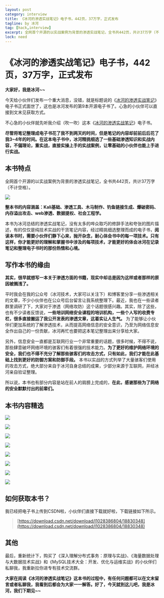 ```yaml
---
layout: post
category: interview
title: 《冰河的渗透实战笔记》电子书，442页，37万字，正式发布
tagline: by 冰河
tag: [hack,interview]
excerpt: 全网首个开源的以实战案例为背景的渗透实战笔记，全书共442页，共计37万字（不计空格）,整本书的内容涵盖：Kali基础、渗透工具、木马制作、钓鱼链接生成、爆破密码、内存溢出攻击、web渗透、数据提权、社会工程学。
lock: need
---
```


# 《冰河的渗透实战笔记》电子书，442页，37万字，正式发布

**大家好，我是冰河~~**

今天给小伙伴们发布一个重大消息，没错，就是标题说的《[冰河的渗透实战笔记](https://download.csdn.net/download/l1028386804/18830348)》电子书正式面世了，这也是冰河发布的第9本开源电子书了。心急的小伙伴可以直接到文末见获取方式。

不心急的小伙伴就先听我介绍（吹一吹）这本《[冰河的渗透实战笔记](https://download.csdn.net/download/l1028386804/18830348)》电子书。

**尽管将笔记整理成电子书花了我不到两天的时间，但是笔记的内容却前前后后花了我3~4年的时间。在这本电子书中，冰河精挑细选了一些基础渗透知识和实战内容，不偏理论，重实战，直接实操上手的实战案例，让零基础的小伙伴也能上手进行实战。**

## 本书特点

全网首个开源的以实战案例为背景的渗透实战笔记，全书共442页，共计37万字（不计空格）。

![](https://img-blog.csdnimg.cn/20210518161202796.jpg)


**整本书的内容涵盖：Kali基础、渗透工具、木马制作、钓鱼链接生成、爆破密码、内存溢出攻击、web渗透、数据提权、社会工程学。**

本书为冰河总结的渗透实战笔记，没有太多的哗众取巧的修辞手法和夸张的图片描述，有的仅仅是纯技术实战的干货笔记内容，经过精挑细选整理而成的电子书，**阅读本书时，需要小伙伴们静下心来，抛开杂念，耐心体会书中的每一项技术。只有这样，你才能更好的理解和掌握书中涉及的每项技术，才能更好的体会冰河在记录笔记和整理电子书时的那份热情和心境。**

## 写作本书的缘由

**其实，很早就想写一本关于渗透方面的书籍，现实中却总是因为这样或者那样的原因被搁浅了。**

平时我会在我的公众号（冰河技术，大家可以关注下）和博客里分享一些渗透相关的文章，不少小伙伴也在公众号后台留言让我系统整理下。最近，我也在一些读者群里调研了下，大家对于渗透（网络攻防）这个话题很感兴趣。其实，除了这些，也有不少读者反馈说，**一些培训网络安全课程的培训机构，一些个人写的收费专栏，很多直接搬运了我公开发表的渗透文章，这着实让人生气。** 为了能够让小伙伴们更加系统的了解渗透技术，从而提高网络信息的安全意识，乃至为网络信息安全作出自己的一份贡献，冰河再忙也要把这本笔记整理出来分享给大家。

另外，信息安全一直都是互联网行业一个非常重要的话题，很多时候，不得不说，那些肆意破坏网络环境的骇客们有着很强的技术能力。**为了更好的维护网络环境的安全，我们也不得不充分了解那些骇客们的攻击方式，只有如此，我们才能在此基础上找到更好的防御方案和防御手段。** 本书以实战的方式列举了大量骇客们使用的攻击方式，绝大部分来自于冰河自身总结的成果，少部分来源于互联网，并经冰河亲自验证整理。

所以说，本书也有部分内容是站在前人的肩膀上完成的，**在此，感谢那些为了网络的安全默默付出的前辈们。**  

## 本书内容精选

![](https://img-blog.csdnimg.cn/20210518161215694.jpg)


![](https://img-blog.csdnimg.cn/20210518161231403.jpg)




![](https://img-blog.csdnimg.cn/20210518162016719.png)



![](https://img-blog.csdnimg.cn/20210518161528453.jpg)


![](https://img-blog.csdnimg.cn/20210518161537817.jpg)


![](https://img-blog.csdnimg.cn/20210518161557915.jpg)


![](https://img-blog.csdnimg.cn/20210518161616243.jpg)


![](https://img-blog.csdnimg.cn/20210518161628967.jpg)




## 如何获取本书？

我已经把电子书上传到CSDN啦，小伙伴们直接下载就好啦，下载链接如下所示。

> [https://download.csdn.net/download/l1028386804/18830348](https://download.csdn.net/download/l1028386804/18830348)

## 其他

最后，重新统计下，购买了《深入理解分布式事务：原理与实战》、《海量数据处理与大数据技术实战》和《MySQL技术大全：开发、优化与运维实战》的小伙伴们私聊我，我重新拉你进专有技术交流群。



**大家在阅读《冰河的渗透实战笔记》这本书的过程中，有任何问题都可以在文末留言或者私聊我，我看到后都会为大家一一解答。好了，今天就到这儿吧，我是冰河，我们下期见~~**

